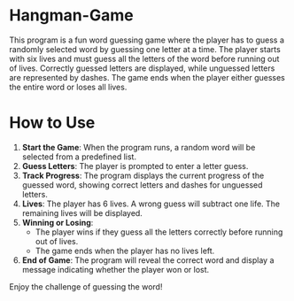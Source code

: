 # Hangman-Game

This program is a fun word guessing game where the player has to guess a randomly selected word by guessing one letter at a time. The player starts with six lives and must guess all the letters of the word before running out of lives. Correctly guessed letters are displayed, while unguessed letters are represented by dashes. The game ends when the player either guesses the entire word or loses all lives.

# How to Use

1. **Start the Game**: When the program runs, a random word will be selected from a predefined list.
2. **Guess Letters**: The player is prompted to enter a letter guess.
3. **Track Progress**: The program displays the current progress of the guessed word, showing correct letters and dashes for unguessed letters.
4. **Lives**: The player has 6 lives. A wrong guess will subtract one life. The remaining lives will be displayed.
5. **Winning or Losing**:
   - The player wins if they guess all the letters correctly before running out of lives.
   - The game ends when the player has no lives left.
6. **End of Game**: The program will reveal the correct word and display a message indicating whether the player won or lost.

Enjoy the challenge of guessing the word!